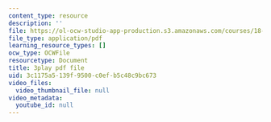 ```yaml
---
content_type: resource
description: ''
file: https://ol-ocw-studio-app-production.s3.amazonaws.com/courses/18-03sc-differential-equations-fall-2011/3c1175a5139f9500c0efb5c48c9bc673_pDfQHohL4Xs.pdf
file_type: application/pdf
learning_resource_types: []
ocw_type: OCWFile
resourcetype: Document
title: 3play pdf file
uid: 3c1175a5-139f-9500-c0ef-b5c48c9bc673
video_files:
  video_thumbnail_file: null
video_metadata:
  youtube_id: null
---
```

